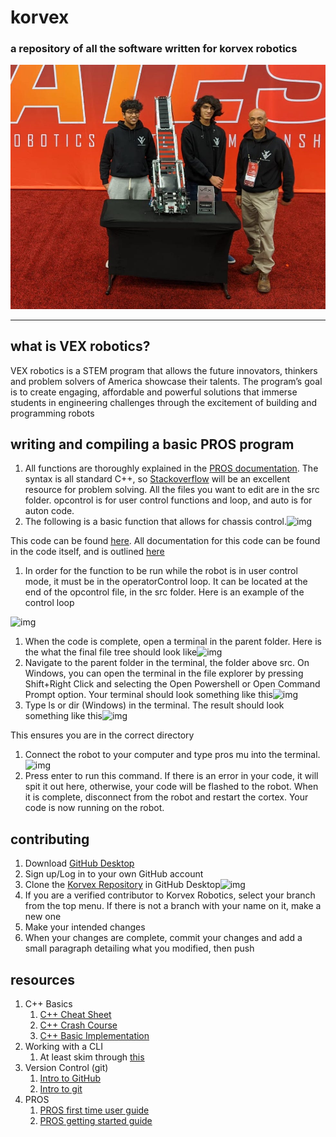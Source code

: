# korvex

### a repository of all the software written for korvex robotics

![US](/media/itookthewoktopoland.jpg?raw=true "We won States!")

------

## what is VEX robotics?

VEX robotics is a STEM program that allows the future innovators, thinkers and problem solvers of America showcase their talents. The program’s goal is to create engaging, affordable and powerful solutions that immerse students in engineering challenges through the excitement of building and programming robots 

## writing and compiling a basic PROS program

1. All functions are thoroughly explained in the [PROS documentation](https://pros.cs.purdue.edu/v5/api/index.html). The syntax is all standard C++, so [Stackoverflow](https://stackoverflow.com/) will be an excellent resource for problem solving. All the files you want to edit are in the src folder. opcontrol is for user control functions and loop, and auto is for auton code. 
2. The following is a basic function that allows for chassis control.![img](https://lh3.googleusercontent.com/4uhuqIEbZxsJ41i5F7IFF58_EQf2IzKnMJoBWgrTMe5Sy-io0iFBCVR6hc8zMfyx-4Df1tq734W_UDF7DyzSKQNUnP7OxKWMDbRp3iRfLOzwrcQ0WC5usUnvEtQ6bl7Gzudo4LGR)

This code can be found [here](https://github.com/djmango/korvex/blob/master/InTheZone/KorvexV1/src/opcontrol.c). All documentation for this code can be found in the code itself, and is outlined [here](https://github.com/djmango/korvex/tree/master/InTheZone/README.old.md)

1. In order for the function to be run while the robot is in user control mode, it must be in the operatorControl loop. It can be located at the end of the opcontrol file, in the src folder. Here is an example of the control loop

![img](https://lh5.googleusercontent.com/JIGfrzqswmYMGX4p2XXwcGUZI0WM3RzqwOdtRw4Xoh3QVThOFzb_Smh9xJPbgbqi4ZCCPbKChZ3U3kquBZbf-Rs4xObBIAkBHWxVVGMyT4SxCjBRgH9oirlrnWgHQs0WVw7532zJ)

1. When the code is complete, open a terminal in the parent folder. Here is the what the final file tree should look like![img](https://lh5.googleusercontent.com/QEtypP8GkS0ByjxB_YIdCOr85BvLZ-dR-CFbHC3yK1Ec1-JGoaTJOkk5HtXNQPd5SXUrAN_5KZAxQBVsLCALjeFqMH3UE8OxYgpwHRIkBKsbCnOepbIPuDjb0D9MVx_Q0FeYWN9r)
2. Navigate to the parent folder in the terminal, the folder above src. On Windows, you can open the terminal in the file explorer by pressing Shift+Right Click and selecting the Open Powershell or Open Command Prompt option. Your terminal should look something like this![img](https://lh3.googleusercontent.com/ByR26qbAQnzd7-d0ka-Wa3YkeHp2nCq3fW_sM0Z3flPOOgarrsLTygdqaN8DUagL5wNwLBwLxJH_QL_Mh-Ksz6hsMtp5XcPsWsibdJpj1m4JYqbKxZaMVx66xCNLhd7xJjrQ3Dy-)
3. Type ls or dir (Windows) in the terminal. The result should look something like this![img](https://lh3.googleusercontent.com/4xAtic_Mq_38RfFKfeG2h1kbX5otFLlpZ2wiK8pj_kDaM2H2ITiIKdYEgASsJuFaNSUI4EGosUOoW39w9dBnQjzUpu1RClXE1ueOJKPirUiTNZUpFCuKpA4RKhl4LHkwGJka66b9)

This ensures you are in the correct directory

1. Connect the robot to your computer and type pros mu into the terminal.![img](https://lh3.googleusercontent.com/SRTVxNUObkQGGJ3wO72Zr3iIRPzJMNzeJehSA_osrG6PsFICP3HP48E2p8W9uxIfh8aBDz7rOzcH-3tEuyFvLNgcu7aV_XQHwdsIKv6HO-A13tEwKy7m8w3__NOGWi1cf0TYDMiu)
2. Press enter to run this command. If there is an error in your code, it will spit it out here, otherwise, your code will be flashed to the robot. When it is complete, disconnect from the robot and restart the cortex. Your code is now running on the robot.

## contributing

1. Download [GitHub Desktop](https://desktop.github.com/)
2. Sign up/Log in to your own GitHub account
3. Clone the [Korvex Repository](https://github.com/djmango/korvex.git) in GitHub Desktop![img](https://lh6.googleusercontent.com/gZbZLBOrxRRPeolDaJm2wX8DJXvf-nKCCTUI7GqF71pDOw8TAtjV_4G2XutL7tg4qTUhT7jFjhNj9Wdcr5XSjk_VEc4c6FzXgdXEmTvYPwGKlPlum5_3F-wjz2gEPRAjy4aeyVuX)
4. If you are a verified contributor to Korvex Robotics, select your branch from the top menu. If there is not a branch with your name on it, make a new one
5. Make your intended changes
6. When your changes are complete, commit your changes and add a small paragraph detailing what you modified, then push

## resources

1. C++ Basics
   1. [C++ Cheat Sheet](https://github.com/gibsjose/cpp-cheat-sheet)
   2. [C++ Crash Course](https://www.labri.fr/perso/nrougier/teaching/c++-crash-course/index.html)
   3. [C++ Basic Implementation](https://www.programiz.com/cpp-programming/return-reference)
2. Working with a CLI
   1. At least skim through [this](https://github.com/jlevy/the-art-of-command-line/blob/master/README.md)
3. Version Control (git)
   1. [Intro to GitHub](https://guides.github.com/activities/hello-world/)
   2. [Intro to git](https://guides.github.com/introduction/git-handbook/)
4. PROS
   1. [PROS first time user guide](https://pros.cs.purdue.edu/v5/getting-started/new-users.html)
   2. [PROS getting started guide](https://pros.cs.purdue.edu/v5/getting-started/index.html)

